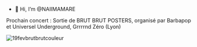 - 👋 Hi, I’m @NAIIMAMARE

Prochain concert : Sortie de BRUT BRUT POSTERS, organisé par Barbapop et Universel Underground, Grrrrnd Zéro (Lyon)
<!---
NAIIMAMARE/NAIIMAMARE is a ✨ special ✨ repository because its `README.md` (this file) appears on your GitHub profile.
You can click the Preview link to take a look at your changes.
--->
![19fevbrutbrutcouleur](https://user-images.githubusercontent.com/96619933/153404573-49ba7078-2f36-4621-ac3a-b8aba8be942b.jpeg)
